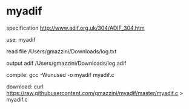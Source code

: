 # myadif

specification http://www.adif.org.uk/304/ADIF_304.htm

use: myadif 

read file /Users/gmazzini/Downloads/log.txt

output adif /Users/gmazzini/Downloads/log.adif

compile: gcc -Wunused -o myadif myadif.c

download: curl https://raw.githubusercontent.com/gmazzini/myadif/master/myadif.c > myadif.c
